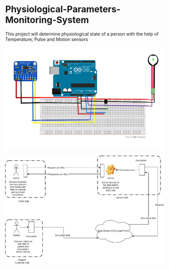 # Physiological-Parameters-Monitoring-System
This project will determine physiologicаl state of a person with the help of Temperature, Pulse and Motion sensors

![alt text](https://github.com/Harsh120/Physiological-Parameters-Monitoring-System/blob/master/circuit%20diagram.png)

![alt text](https://github.com/Harsh120/Physiological-Parameters-Monitoring-System/blob/master/project%20(1).png)
